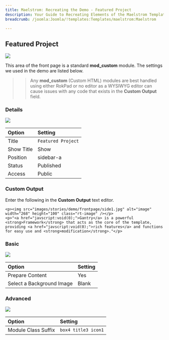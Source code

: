 ```yaml
---
title: Maelstrom: Recreating the Demo - Featured Project
description: Your Guide to Recreating Elements of the Maelstrom Template for Joomla
breadcrumb: /joomla:Joomla/!templates:Templates/maelstrom:Maelstrom

---
```


Featured Project
-----

![][demo]

This area of the front page is a standard **mod_custom** module. The settings we used in the demo are listed below.

>> Any **mod_custom** (Custom HTML) modules are best handled using either RokPad or no editor as a WYSIWYG editor can cause issues with any code that exists in the **Custom Output** field.

### Details

![][demo2]

| Option     | Setting            |  
| :--------- | :----------------- |  
| Title      | `Featured Project` |  
| Show Title | Show               |  
| Position   | sidebar-a          |  
| Status     | Published          |  
| Access     | Public             |  

### Custom Output

Enter the following in the **Custom Output** text editor.

~~~
<p><img src="images/stories/demo/frontpage/side1.jpg" alt="image" width="268" height="100" class="rt-image" /></p>
<p>"<a href="javscript:void(0);">Gantry</a> is a powerful <strong>Framework</strong> that acts as the core of the template, providing <a href="javscript:void(0);">rich features</a> and functions for easy use and <strong>modification</strong>."</p>
~~~

### Basic

![][demo3]

| Option                    | Setting |  
| :------------------------ | :------ |  
| Prepare Content           | Yes     |  
| Select a Background Image | Blank   |

### Advanced

![][demo4]

| Option              | Setting             |  
| :------------------ | :------------------ |  
| Module Class Suffix | `box4 title3 icon1` |  

[demo]: assets/demo_2.jpeg
[demo2]: assets/demo_2a.jpeg
[demo3]: assets/demo_2b.jpeg
[demo4]: assets/demo_2c.jpeg
[demo5]: assets/demo_2d.jpeg
